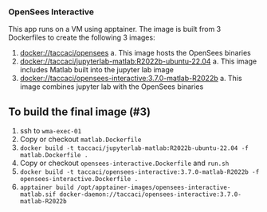 ### OpenSees Interactive

This app runs on a VM using apptainer. The image is built from 3 Dockerfiles to create the following 3 images:

1. [docker://taccaci/opensees](https://github.com/TACC/WMA-Tapis-Templates/blob/eb08b79f1dec77ba64e7274d2385e73ac32f9aa1/applications/opensees-express/opensees-interactive.Dockerfile)
    a. This image hosts the OpenSees binaries
2. [docker://taccaci/jupyterlab-matlab:R2022b-ubuntu-22.04](https://github.com/TACC/WMA-Tapis-Templates/blob/main/applications/opensees-interactive/matlab.Dockerfile)
    a. This image includes Matlab built into the jupyter lab image
3. [docker://taccaci/opensees-interactive:3.7.0-matlab-R2022b](https://github.com/TACC/WMA-Tapis-Templates/blob/9c17085234a6e65836a066cadedd4b8e8f3837b1/applications/opensees-interactive/Dockerfile)
    a. This image combines jupyter lab with the OpenSees binaries

## To build the final image (#3)
1. ssh to `wma-exec-01`
2. Copy or checkout `matlab.Dockerfile`
3. `docker build -t taccaci/jupyterlab-matlab:R2022b-ubuntu-22.04 -f matlab.Dockerfile .`
4. Copy or checkout `opensees-interactive.Dockerfile` and `run.sh`
5. `docker build -t taccaci/opensees-interactive:3.7.0-matlab-R2022b -f opensees-interactive.Dockerfile .`
6. `apptainer build /opt/apptainer-images/opensees-interactive-matlab.sif docker-daemon://taccaci/opensees-interactive:3.7.0-matlab-R2022b`
